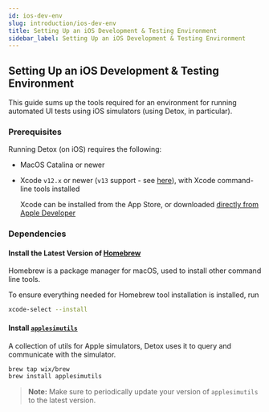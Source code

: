 ```yaml
---
id: ios-dev-env
slug: introduction/ios-dev-env
title: Setting Up an iOS Development & Testing Environment
sidebar_label: Setting Up an iOS Development & Testing Environment
---
```


## Setting Up an iOS Development & Testing Environment

This guide sums up the tools required for an environment for running automated UI tests using iOS simulators (using Detox, in particular).

### Prerequisites

Running Detox (on iOS) requires the following:

* MacOS Catalina or newer
* Xcode `v12.x` or newer (`v13` support - see [here](https://github.com/wix/Detox/issues/2895)), with Xcode command-line tools installed

  Xcode can be installed from the App Store, or downloaded [directly from Apple Developer](https://developer.apple.com/download/more/)

### Dependencies

#### Install the Latest Version of [Homebrew](http://brew.sh)

Homebrew is a package manager for macOS, used to install other command line tools.

To ensure everything needed for Homebrew tool installation is installed, run

```sh
xcode-select --install
```

#### Install [`applesimutils`](https://github.com/wix/AppleSimulatorUtils)

A collection of utils for Apple simulators, Detox uses it to query and communicate with the simulator.

```sh
brew tap wix/brew
brew install applesimutils
```

> **Note:** Make sure to periodically update your version of `applesimutils` to the latest version.
